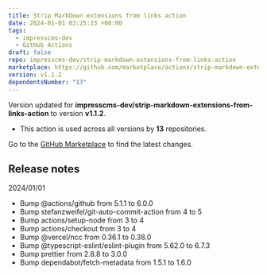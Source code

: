 ```yaml
---
title: Strip MarkDown extensions from links action
date: 2024-01-01 03:25:23 +00:00
tags:
  - impresscms-dev
  - GitHub Actions
draft: false
repo: impresscms-dev/strip-markdown-extensions-from-links-action
marketplace: https://github.com/marketplace/actions/strip-markdown-extensions-from-links-action
version: v1.1.2
dependentsNumber: "13"
---
```



Version updated for **impresscms-dev/strip-markdown-extensions-from-links-action** to version **v1.1.2**.
- This action is used across all versions by **13** repositories.

Go to the [GitHub Marketplace](https://github.com/marketplace/actions/strip-markdown-extensions-from-links-action) to find the latest changes.

## Release notes

2024/01/01
- Bump @actions/github from 5.1.1 to 6.0.0
- Bump stefanzweifel/git-auto-commit-action from 4 to 5
- Bump actions/setup-node from 3 to 4
- Bump actions/checkout from 3 to 4
- Bump @vercel/ncc from 0.36.1 to 0.38.0
- Bump @typescript-eslint/eslint-plugin from 5.62.0 to 6.7.3
- Bump prettier from 2.8.8 to 3.0.0
- Bump dependabot/fetch-metadata from 1.5.1 to 1.6.0
